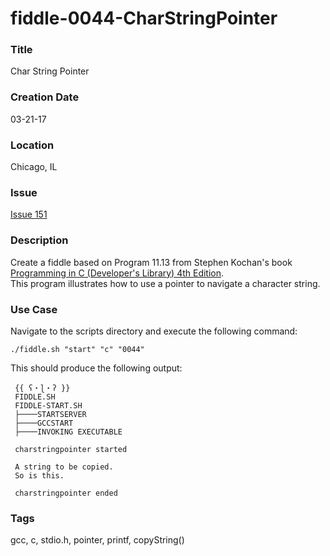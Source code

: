 fiddle-0044-CharStringPointer
======

### Title

Char String Pointer


### Creation Date

03-21-17


### Location

Chicago, IL


### Issue

[Issue 151](https://github.com/bradyhouse/house/issues/151)


### Description

Create a fiddle based on Program 11.13 from Stephen Kochan's book [Programming in C (Developer's Library) 4th Edition](#).  
This program illustrates how to use a pointer to navigate a character string.


### Use Case

Navigate to the scripts directory and execute the following command:

    ./fiddle.sh "start" "c" "0044"
    
This should produce the following output:

     {{ ʕ・ɭ・ʔ }}
     FIDDLE.SH
     FIDDLE-START.SH
     ├────STARTSERVER
     ├────GCCSTART
     ├────INVOKING EXECUTABLE
     
     charstringpointer started
     
     A string to be copied.
     So is this.
     
     charstringpointer ended


### Tags

gcc, c, stdio.h, pointer, printf, copyString()

